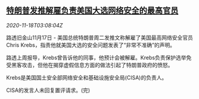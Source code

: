 <!--1605669803000-->
[特朗普发推解雇负责美国大选网络安全的最高官员](https://cn.reuters.com/article/us-trump-fire-cisa-krebs-1118-idCNKBS27Y0A0)
------

<div><i>2020-11-18T03:08:04Z</i></div><p>路透旧金山11月17日 - 美国总统特朗普周二发推文称解雇了美国最高网络安全官员Chris Krebs，指责他就美国大选的安全问题发表了“非常不准确”的声明。</p><p>路透上周报导，Krebs曾告诉他的同事，他预计会被解雇。Krebs负责保护选举免受黑客攻击，但他在揭穿虚假信息方面的做法引起了特朗普政府的愤怒。</p><p>Krebs是美国国土安全部网络安全和基础设施安全局(CISA)的负责人。</p><p>CISA的发言人未回复置评请求。(完)</p>
